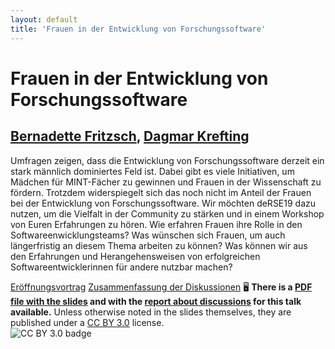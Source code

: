 ```yaml
---
layout: default
title: 'Frauen in der Entwicklung von Forschungssoftware'
---
```


# Frauen in der Entwicklung von Forschungssoftware

## [Bernadette Fritzsch](../../speaker/RMENMP/), [Dagmar Krefting](../../speaker/RFVPKF/)

Umfragen zeigen, dass die Entwicklung von Forschungssoftware derzeit ein stark männlich dominiertes Feld ist. Dabei gibt es viele Initiativen, um Mädchen für MINT-Fächer zu gewinnen und Frauen in der Wissenschaft zu fördern. Trotzdem widerspiegelt sich das noch nicht im Anteil der Frauen bei der Entwicklung von Forschungssoftware. Wir möchten deRSE19 dazu nutzen, um die Vielfalt in der Community zu stärken und in einem Workshop von Euren Erfahrungen zu hören. Wie erfahren Frauen ihre Rolle in den Softwareenwicklungsteams? Was wünschen sich Frauen, um auch längerfristig an diesem Thema arbeiten zu können? Was können wir aus den Erfahrungen und Herangehensweisen von erfolgreichen Softwareentwicklerinnen für andere nutzbar machen?

[Eröffnungsvortrag](open-bf.pdf)
[Zusammenfassung der Diskussionen](deRSE19-WS-Frauen-report.pdf)
🖥 **There is a [PDF file with the slides](open-bf.pdf) and with the [report about discussions](deRSE19-WS-Frauen-report.pdf) for this talk available.** Unless otherwise noted in the slides themselves, they are published under a [CC BY 3.0](https://creativecommons.org/licenses/by/3.0/legalcode) license.  
![CC BY 3.0 badge](https://licensebuttons.net/l/by/3.0/80x15.png)
